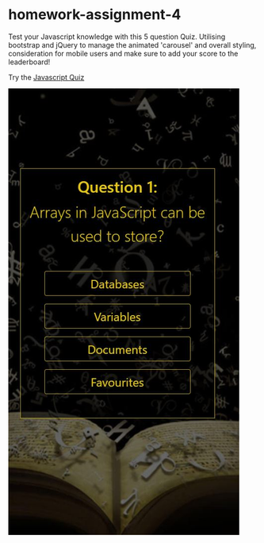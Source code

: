 # homework-assignment-4

Test your Javascript knowledge with this 5 question Quiz. Utilising bootstrap and jQuery to manage the animated 'carousel' and overall styling, consideration for mobile users and make sure to add your score to the leaderboard!

Try the [Javascript Quiz](https://operationbrass.github.io/homework-assignment-4/ "JavaScript Quiz")

![Final_Product](/Assets/images/finalscreen/jsQuiz.JPG)
